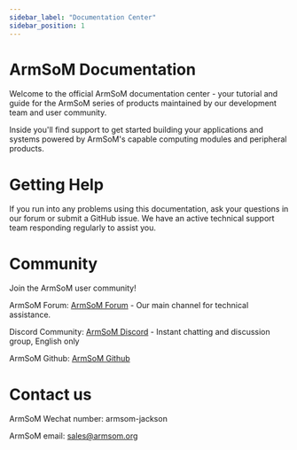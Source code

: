 ```yaml
---
sidebar_label: "Documentation Center"
sidebar_position: 1
---
```


# ArmSoM Documentation

Welcome to the official ArmSoM documentation center - your tutorial and guide for the ArmSoM series of products maintained by our development team and user community.

Inside you'll find support to get started building your applications and systems powered by ArmSoM's capable computing modules and peripheral products.

# Getting Help

If you run into any problems using this documentation, ask your questions in our forum or submit a GitHub issue. We have an active technical support team responding regularly to assist you.

# Community

Join the ArmSoM user community!

ArmSoM Forum: [ArmSoM Forum](http://forum.armsom.org/) - Our main channel for technical assistance.

Discord Community: [ArmSoM Discord](https://discord.gg/YMdSuFVr2V) - Instant chatting and discussion group, English only

ArmSoM Github: [ArmSoM Github](https://github.com/armsom)

# Contact us

ArmSoM Wechat number: armsom-jackson 

ArmSoM email: sales@armsom.org